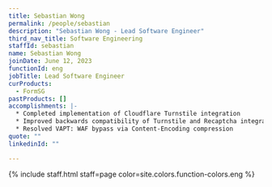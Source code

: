 ```yaml
---
title: Sebastian Wong
permalink: /people/sebastian
description: "Sebastian Wong - Lead Software Engineer"
third_nav_title: Software Engineering
staffId: sebastian
name: Sebastian Wong
joinDate: June 12, 2023
functionId: eng
jobTitle: Lead Software Engineer
curProducts:
  - FormSG
pastProducts: []
accomplishments: |-
  * Completed implementation of Cloudflare Turnstile integration
  * Improved backwards compatibility of Turnstile and Recaptcha integration
  * Resolved VAPT: WAF bypass via Content-Encoding compression
quote: ""
linkedinId: ""

---
```


{% include staff.html staff=page color=site.colors.function-colors.eng %}
